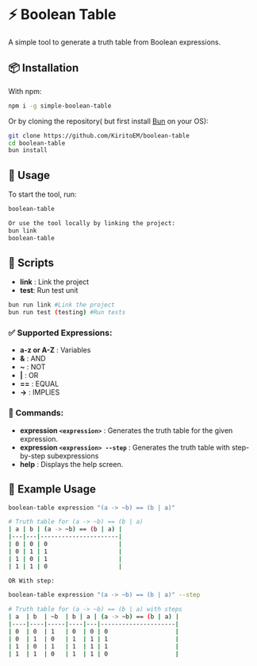 # ⚡ Boolean Table

A simple tool to generate a truth table from Boolean expressions.

## 📦 Installation
With npm:
```bash
npm i -g simple-boolean-table
```
Or by cloning the repository( but first install [Bun](https://bun.sh/) on your OS):
```bash
git clone https://github.com/KiritoEM/boolean-table
cd boolean-table
bun install
```

## 🚀 Usage

To start the tool, run:
```bash
boolean-table

Or use the tool locally by linking the project:
bun link
boolean-table
```


## 🚀 Scripts
- **link** : Link the project
- **test**: Run test unit
```bash
bun run link #Link the project
bun run test (testing) #Run tests
```

### ✅ Supported Expressions:
- **a-z or A-Z** : Variables
- **&** : AND
- **~** : NOT
- **|** : OR
- **==** : EQUAL
- **->** : IMPLIES

### 🔧 Commands:
- **expression `<expression>`** : Generates the truth table for the given expression.
- **expression `<expression> --step`** : Generates the truth table with step-by-step subexpressions
- **help** : Displays the help screen.

## 📌 Example Usage
```bash
boolean-table expression "(a -> ~b) == (b | a)"

# Truth table for (a -> ~b) == (b | a)
| a | b | (a -> ~b) == (b | a) |
|---|---|----------------------|
| 0 | 0 | 0                    |
| 0 | 1 | 1                    |
| 1 | 0 | 1                    |
| 1 | 1 | 0                    |

OR With step:

boolean-table expression "(a -> ~b) == (b | a)" --step

# Truth table for (a -> ~b) == (b | a) with steps
| a  | b  | ~b  | b | a | (a -> ~b) == (b | a) |
|----|----|-----|----|---|---------------------|
| 0  | 0  | 1   | 0  | 0 | 0                   |
| 0  | 1  | 0   | 1  | 1 | 1                   |
| 1  | 0  | 1   | 1  | 1 | 1                   |
| 1  | 1  | 0   | 1  | 1 | 0                   |
```
